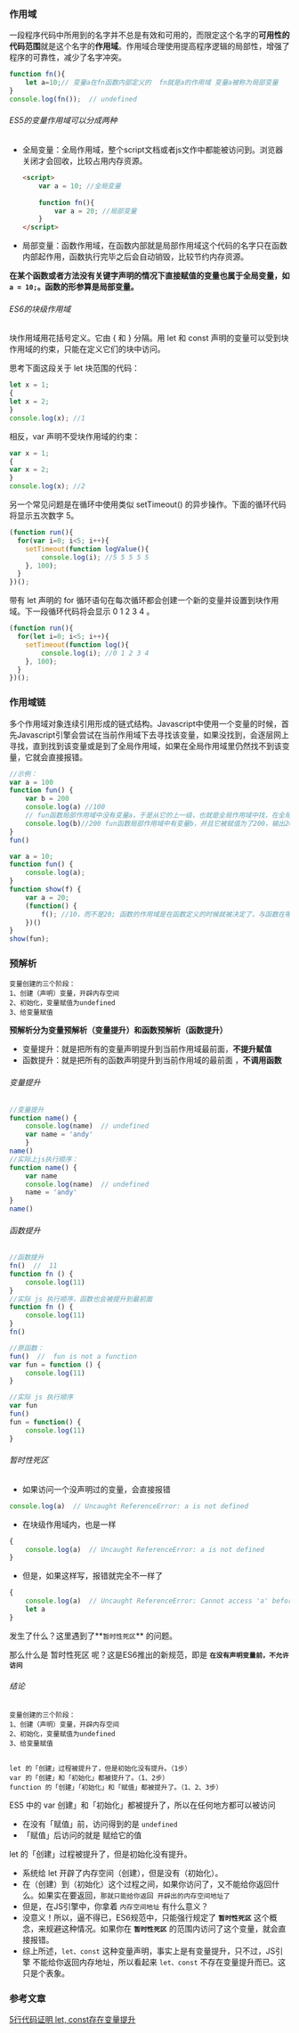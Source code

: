 ### 作用域

一段程序代码中所用到的名字并不总是有效和可用的，而限定这个名字的**可用性的代码范围**就是这个名字的**作用域**。作用域合理使用提高程序逻辑的局部性，增强了程序的可靠性，减少了名字冲突。

```js
function fn(){
    let a=10;// 变量a在fn函数内部定义的  fn就是a的作用域 变量a被称为局部变量
}
console.log(fn());  // undefined
```



###### ES5的变量作用域可以分成两种

- 全局变量：全局作用域，整个script文档或者js文作中都能被访问到。浏览器关闭才会回收，比较占用内存资源。

  ```html
  <script>
      var a = 10; //全局变量
      
      function fn(){
          var a = 20; //局部变量
      }
  </script>
  ```

  

- 局部变量：函数作用域，在函数内部就是局部作用域这个代码的名字只在函数内部起作用，函数执行完毕之后会自动销毁，比较节约内存资源。

**在某个函数或者方法没有关键字声明的情况下直接赋值的变量也属于全局变量，如 `a = 10;`。函数的形参算是局部变量。**

###### ES6的块级作用域

块作用域用花括号定义。它由 { 和 } 分隔。用 let 和 const 声明的变量可以受到块作用域的约束，只能在定义它们的块中访问。

思考下面这段关于 let 块范围的代码：

```javascript
let x = 1;
{ 
let x = 2;
}
console.log(x); //1
```

相反，var 声明不受块作用域的约束：

```javascript
var x = 1;
{ 
var x = 2;
}
console.log(x); //2
```

另一个常见问题是在循环中使用类似 setTimeout() 的异步操作。下面的循环代码将显示五次数字 5。

```javascript
(function run(){
  for(var i=0; i<5; i++){
    setTimeout(function logValue(){
        console.log(i); //5 5 5 5 5
    }, 100);
  }
})();
```

带有 let 声明的 for 循环语句在每次循环都会创建一个新的变量并设置到块作用域。下一段循环代码将会显示 0 1 2 3 4 。

```javascript
(function run(){
  for(let i=0; i<5; i++){
    setTimeout(function log(){
    	console.log(i); //0 1 2 3 4
    }, 100);
  }
})();
```



### 作用域链

多个作用域对象连续引用形成的链式结构。Javascript中使用一个变量的时候，首先Javascript引擎会尝试在当前作用域下去寻找该变量，如果没找到，会逐层网上寻找，直到找到该变量或是到了全局作用域，如果在全局作用域里仍然找不到该变量，它就会直接报错。

```js
//示例：
var a = 100
function fun() {
    var b = 200
    console.log(a) //100
    // fun函数局部作用域中没有变量a，于是从它的上一级，也就是全局作用域中找，在全局中a被赋值为100，于是输出100
    console.log(b)//200 fun函数局部作用域中有变量b，并且它被赋值为了200，输出200
}
fun()

var a = 10;
function fun() {
    console.log(a);
}
function show(f) {
    var a = 20;
    (function() {
        f(); //10，而不是20; 函数的作用域是在函数定义的时候就被决定了，与函数在哪里被调用无关 
    })()
}
show(fun);

```



### 预解析

```
变量创建的三个阶段：
1、创建（声明）变量，开辟内存空间
2、初始化，变量赋值为undefined
3、给变量赋值
```

**预解析分为变量预解析（变量提升）和函数预解析（函数提升）**

- 变量提升：就是把所有的变量声明提升到当前作用域最前面，**不提升赋值**
- 函数提升：就是把所有的函数声明提升到当前作用域的最前面 ，**不调用函数**

###### 变量提升

```js
//变量提升
function name() {
    console.log(name)  // undefined
    var name = 'andy'
    }
name()
//实际上js执行顺序：
function name() {
    var name
    console.log(name)  // undefined
    name = 'andy'
}
name()
```

###### 函数提升

```js
//函数提升
fn()  //  11
function fn () {
    console.log(11)
}
//实际 js 执行顺序，函数也会被提升到最前面
function fn () {
    console.log(11)
}
fn()

//原函数：
fun()  //  fun is not a function
var fun = function () {
    console.log(11)
}

//实际 js 执行顺序
var fun
fun()
fun = function() {
    console.log(11)
}
```



###### 暂时性死区

- 如果访问一个没声明过的变量，会直接报错

```js
console.log(a)  // Uncaught ReferenceError: a is not defined
```

- 在块级作用域内，也是一样

```js
{
    console.log(a)  // Uncaught ReferenceError: a is not defined
}
```

- 但是，如果这样写，报错就完全不一样了

```js
{
    console.log(a)  // Uncaught ReferenceError: Cannot access 'a' before initialization
    let a
}
```

发生了什么？这里遇到了**`暂时性死区`** 的问题。

那么什么是 暂时性死区 呢？这是ES6推出的新规范，即是 **`在没有声明变量前，不允许访问`**



###### 结论

```
变量创建的三个阶段：
1、创建（声明）变量，开辟内存空间
2、初始化，变量赋值为undefined
3、给变量赋值


let 的「创建」过程被提升了，但是初始化没有提升。（1步）
var 的「创建」和「初始化」都被提升了。（1、2步）
function 的「创建」「初始化」和「赋值」都被提升了。（1、2、3步）
```

ES5 中的 var 创建」和「初始化」都被提升了，所以在任何地方都可以被访问

- 在没有「赋值」前，访问得到的是 `undefined`
- 「赋值」后访问的就是 赋给它的值

let 的「创建」过程被提升了，但是初始化没有提升。

- 系统给 let 开辟了内存空间（创建），但是没有（初始化）。
- 在（创建）到（初始化）这个过程之间，如果你访问了，又不能给你返回什么。如果实在要返回，`那就只能给你返回 开辟出的内存空间地址了`
- 但是，在JS引擎中，你拿着 `内存空间地址` 有什么意义？
- 没意义！所以，逼不得已，ES6规范中，只能强行规定了 **`暂时性死区`** 这个概念，来规避这种情况。如果你在 **`暂时性死区`** 的范围内访问了这个变量，就会直接报错。
- 综上所述，`let、const` 这种变量声明，事实上是有变量提升，只不过，JS引擎 不能给你返回内存地址，所以看起来 `let、const` 不存在变量提升而已。这只是个表象。

### **参考文章**

[5行代码证明 let, const存在变量提升](https://juejin.cn/post/6875586756155015182)
